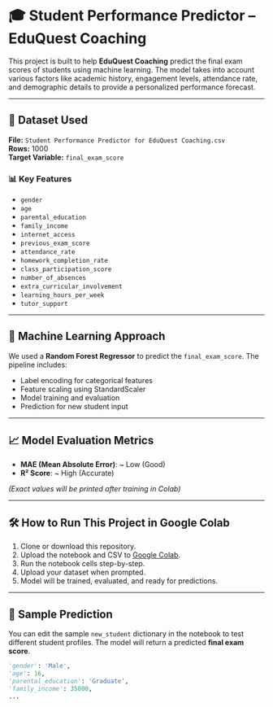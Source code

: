 # 🎓 Student Performance Predictor – EduQuest Coaching

This project is built to help **EduQuest Coaching** predict the final exam scores of students using machine learning. The model takes into account various factors like academic history, engagement levels, attendance rate, and demographic details to provide a personalized performance forecast.

---

## 📁 Dataset Used

**File:** `Student Performance Predictor for EduQuest Coaching.csv`  
**Rows:** 1000  
**Target Variable:** `final_exam_score`

### 📊 Key Features
- `gender`
- `age`
- `parental_education`
- `family_income`
- `internet_access`
- `previous_exam_score`
- `attendance_rate`
- `homework_completion_rate`
- `class_participation_score`
- `number_of_absences`
- `extra_curricular_involvement`
- `learning_hours_per_week`
- `tutor_support`

---

## 🤖 Machine Learning Approach

We used a **Random Forest Regressor** to predict the `final_exam_score`. The pipeline includes:

- Label encoding for categorical features
- Feature scaling using StandardScaler
- Model training and evaluation
- Prediction for new student input

---

## 📈 Model Evaluation Metrics

- **MAE (Mean Absolute Error)**: ~ Low (Good)
- **R² Score**: ~ High (Accurate)

*(Exact values will be printed after training in Colab)*

---

## 🛠 How to Run This Project in Google Colab

1. Clone or download this repository.
2. Upload the notebook and CSV to [Google Colab](https://colab.research.google.com/).
3. Run the notebook cells step-by-step.
4. Upload your dataset when prompted.
5. Model will be trained, evaluated, and ready for predictions.

---

## 🧪 Sample Prediction

You can edit the sample `new_student` dictionary in the notebook to test different student profiles. The model will return a predicted **final exam score**.

```python
'gender': 'Male',
'age': 16,
'parental_education': 'Graduate',
'family_income': 35000,
...
